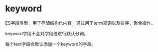 # keyword

ES字段类型，用于存储结构化内容，通过用于term查询以及排序，聚合操作。

keyword字段不会对字段值进行默认分词。

每个text字段会默认添加一个keyword的字段。